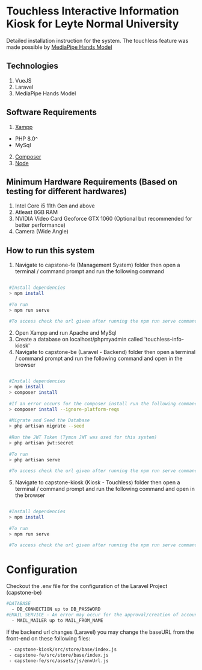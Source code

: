 # Touchless Interactive Information Kiosk for Leyte Normal University

Detailed installation instruction for the system. The touchless feature was made possible by [MediaPipe Hands Model](https://google.github.io/mediapipe/solutions/hands)

## Technologies
1. VueJS
2. Laravel
3. MediaPipe Hands Model

## Software Requirements
1. [Xampp](https://www.apachefriends.org/download.html)
 - PHP 8.0^
 - MySql
2. [Composer](https://getcomposer.org/Composer-Setup.exe)
3. [Node](https://nodejs.org/en/download/) 

## Minimum Hardware Requirements (Based on testing for different hardwares)
1. Intel Core i5 11th Gen and above
2. Atleast 8GB RAM
3. NVIDIA Video Card Geoforce GTX 1060 (Optional but recommended for better performance)
4. Camera (Wide Angle)

## How to run this system
1. Navigate to capstone-fe (Management System) folder then open a terminal / command prompt and run the following command
```bash

 #Install dependencies
 > npm install
 
 #To run
 > npm run serve
 
 #To access check the url given after running the npm run serve command
```
2. Open Xampp and run Apache and MySql
3. Create a database on localhost/phpmyadmin called 'touchless-info-kiosk'
4. Navigate to capstone-be (Laravel - Backend) folder then open a terminal / command prompt and run the following command and open in the browser 
```bash

 #Install dependencies
 > npm install
 > composer install 
 
 #If an error occurs for the composer install run the following command
 > composer install --ignore-platform-reqs
 
 #Migrate and Seed the Database
 > php artisan migrate --seed
 
 #Run the JWT Token (Tymon JWT was used for this system)
 > php artisan jwt:secret
 
 #To run
 > php artisan serve
 
 #To access check the url given after running the npm run serve command and open in the browser
```
5. Navigate to capstone-kiosk (Kiosk - Touchless) folder then open a terminal / command prompt and run the following command and open in the browser 
```bash

 #Install dependencies
 > npm install
 
 #To run
 > npm run serve
 
 #To access check the url given after running the npm run serve command and open in the browser
```

# Configuration
Checkout the .env file for the configuration of the Laravel Project (capstone-be)
```bash
#DATABASE
  - DB_CONNECTION up to DB_PASSWORD
#EMAIL SERVICE - An error may occur for the approval/creation of account if this was not set properly
  - MAIL_MAILER up to MAIL_FROM_NAME
```
	  
If the backend url changes (Laravel) you may change the baseURL from the front-end on these following files:
```bash
 - capstone-kiosk/src/store/base/index.js
 - capstone-fe/src/store/base/index.js
 - capstone-fe/src/assets/js/envUrl.js
```
